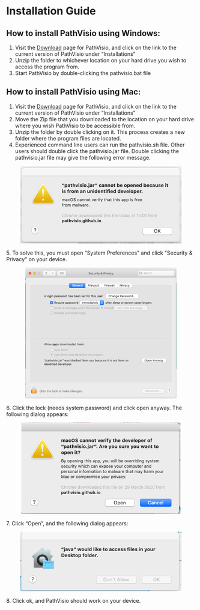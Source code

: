 # Installation Guide

## How to install **PathVisio** using Windows:

1. Visit the [Download]( https://pathvisio.github.io/pages/download) page for PathVisio, and click on the link to the current version of PathVisio under “Installations”
2. Unzip the folder to whichever location on your hard drive you wish to access the program from. 
3. Start PathVisio by double-clicking the pathvisio.bat file

## How to install **PathVisio** using Mac:

1. Visit the [Download]( https://pathvisio.github.io/pages/download) page for PathVisio, and click on the link to the current version of PathVisio under “Installations”
2. Move the Zip file that you downloaded to the location on your hard drive where you wish PathVisio to be accessible from.
3. Unzip the folder by double clicking on it. This process creates a new folder where the program files are located. 
4. Experienced command line users can run the pathvisio.sh file. Other users should double click the pathvisio.jar file.
Double clicking the pathvisio.jar file may give the following error message.

<p align="center">
  <img width="430" height="206" src="../images/Error_Mac.png">
</p>
5. To solve this, you must open “System Preferences" and click "Security & Privacy" on your device.

<p align="center">
  <img width="402" height="348" src="../images/Security_and_Privacy_Mac.png">
</p>
6. Click the lock (needs system password) and click open anyway. The following dialog appears:

<p align="center">
  <img width="424" height="243" src="../images/Mac_Warning_PathVisio.png">
</p>
7. Click “Open”, and the following dialog appears:

<p align="center">
  <img width="430" height="158" src="../images/Java_Access_Mac.png">
</p>
8. Click ok, and PathVisio should work on your device. 

